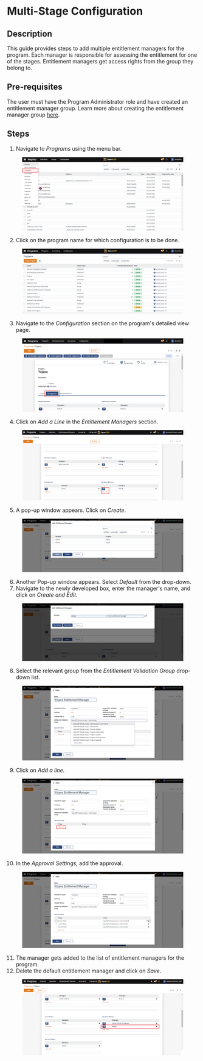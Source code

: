 # Multi-Stage Configuration

## Description

This guide provides steps to add multiple entitlement managers for the program. Each manager is responsible for assessing the entitlement for one of the stages. Entitlement managers get access rights from the group they belong to.

## Pre-requisites

The user must have the Program Administrator role and have created an entitlement manager group. Learn more about creating the entitlement manager group [here](create-entitlement-manager-role.md).

## Steps

1. Navigate to _Programs_ using the menu bar.

<figure><img src="../../.gitbook/assets/home-page-openg2p.png" alt=""><figcaption></figcaption></figure>

2. Click on the program name for which configuration is to be done.

<figure><img src="../../.gitbook/assets/all-programs-openg2p.png" alt=""><figcaption></figcaption></figure>

3. Navigate to the _Configuration_ section on the program's detailed view page.

<figure><img src="../../.gitbook/assets/multi-stage-configuration.png" alt=""><figcaption></figcaption></figure>

4. Click on _Add a Line_ in the _Entitlement Managers_ section.

<figure><img src="../../.gitbook/assets/entitlement-manager-add-line.png" alt=""><figcaption></figcaption></figure>

5. A pop-up window appears. Click on _Create_.

<figure><img src="../../.gitbook/assets/entitlement-manager-pop-up.PNG" alt=""><figcaption></figcaption></figure>

6. Another Pop-up window appears. Select _Default_ from the drop-down.
7. Navigate to the newly developed box, enter the manager's name, and click on _Create and Edit_.

<figure><img src="../../.gitbook/assets/entitlement-default.PNG" alt=""><figcaption></figcaption></figure>

8. Select the relevant group from the _Entitlement Validation Group_ drop-down list.

<figure><img src="../../.gitbook/assets/entitlement-validation-dropdown.png" alt=""><figcaption></figcaption></figure>

9. Click on _Add a line._

<figure><img src="../../.gitbook/assets/entitlement-manager-addline.PNG" alt=""><figcaption></figcaption></figure>

10. In the _Approval Settings,_ add the approval.

<figure><img src="../../.gitbook/assets/approval-setting.PNG" alt=""><figcaption></figcaption></figure>

11. The manager gets added to the list of entitlement managers for the program.
12. Delete the default entitlement manager and click on _Save_.

<figure><img src="../../.gitbook/assets/entitlement-manager-default.png" alt=""><figcaption></figcaption></figure>
